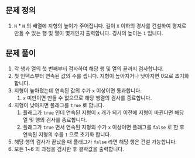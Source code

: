 ## 문제 정의

1. `N` * `N` 의 배열에 지형의 높이가 주어집니다. 길이 `X` 이하의 경사를 건설하여 평지로 만들 수 있는 행 및 열이 몇개인지 출력합니다. 경사의 높이는 `1` 입니다.

## 문제 풀이

1. 각 행과 열의 첫 번째부터 검사하여 해당 행 및 열의 끝까지 검사합니다.
2. 첫 인덱스부터 연속된 값의 수를 셉니다. 지형이 높아지거나 낮아지면 0으로 초기화합니다.
3. 지형이 높아졌는데 연속된 값의 수가 `x` 이상이면 통과합니다.
    1. `x` 미만이면 만들 수 없으므로 해당 행열의 검사를 종료합니다.
4. 지형이 낮아지면 플래그를 `true` 로 합니다.
    1.  플래그가 `true` 인데 연속된 지형이 `x` 개가 되기 이전에 지형이 바뀐다면 해당 열 및 행의 검사를 종료합니다.
    2. 플래그가 `true` 면서 연속된 지형의 수가 `x` 이상이면 플래그를 `false` 로 한 후 연속된 지형의 수를 `1` 으로 초기화 합니다.
5. 해당 행의 검사가 끝났을 때 플래그가 `false` 라면 해당 행은 건설 가능합니다.
6. 모든 1~6 의 과정을 검사한 후 결곽값을 출력합니다.